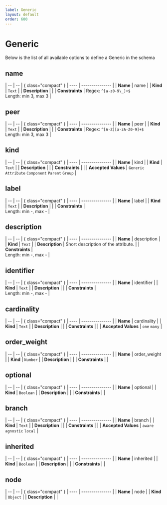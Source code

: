 ```yaml
---
label: Generic
layout: default
order: 600
---
```


# Generic

Below is the list of all available options to define a Generic in the schema

## name

| -- | -- | { class="compact" }
| ---- | --------------- |
| **Name** | name |
| **Kind** | `Text` |
| **Description** |  |
| **Constraints** |  Regex: `^[a-z0-9\_]+$`<br> Length: min 3, max 3 |


## peer

| -- | -- | { class="compact" }
| ---- | --------------- |
| **Name** | peer |
| **Kind** | `Text` |
| **Description** |  |
| **Constraints** |  Regex: `^[A-Z][a-zA-Z0-9]+$`<br> Length: min 3, max 3 |


## kind

| -- | -- | { class="compact" }
| ---- | --------------- |
| **Name** | kind |
| **Kind** | `Text` |
| **Description** |  |
| **Constraints** |  |
| **Accepted Values** | `Generic` `Attribute` `Component` `Parent` `Group`  |

## label

| -- | -- | { class="compact" }
| ---- | --------------- |
| **Name** | label |
| **Kind** | `Text` |
| **Description** |  |
| **Constraints** | <br> Length: min -, max - |


## description

| -- | -- | { class="compact" }
| ---- | --------------- |
| **Name** | description |
| **Kind** | `Text` |
| **Description** | Short description of the attribute. |
| **Constraints** | <br> Length: min -, max - |


## identifier

| -- | -- | { class="compact" }
| ---- | --------------- |
| **Name** | identifier |
| **Kind** | `Text` |
| **Description** |  |
| **Constraints** | <br> Length: min -, max - |


## cardinality

| -- | -- | { class="compact" }
| ---- | --------------- |
| **Name** | cardinality |
| **Kind** | `Text` |
| **Description** |  |
| **Constraints** |  |
| **Accepted Values** | `one` `many`  |

## order_weight

| -- | -- | { class="compact" }
| ---- | --------------- |
| **Name** | order_weight |
| **Kind** | `Number` |
| **Description** |  |
| **Constraints** |  |


## optional

| -- | -- | { class="compact" }
| ---- | --------------- |
| **Name** | optional |
| **Kind** | `Boolean` |
| **Description** |  |
| **Constraints** |  |


## branch

| -- | -- | { class="compact" }
| ---- | --------------- |
| **Name** | branch |
| **Kind** | `Text` |
| **Description** |  |
| **Constraints** |  |
| **Accepted Values** | `aware` `agnostic` `local`  |

## inherited

| -- | -- | { class="compact" }
| ---- | --------------- |
| **Name** | inherited |
| **Kind** | `Boolean` |
| **Description** |  |
| **Constraints** |  |



## node

| -- | -- | { class="compact" }
| ---- | --------------- |
| **Name** | node |
| **Kind** | `Object` |
| **Description** |  |

